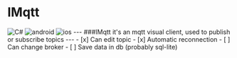 # IMqtt
<img alt="C#" src="https://img.shields.io/badge/CSharp-%239120.svg?&style=for-the-badge&logo=csharp&logoColor=white"/>
<img alt="android" src="https://img.shields.io/badge/Android-%3DDC84.svg?&style=for-the-badge&logo=android&logoColor=white"/>
<img alt="ios" src="https://img.shields.io/badge/Ios-%000000.svg?&style=for-the-badge&logo=ios&logoColor=white"/>
---
###IMqtt it's an mqtt visual client, used to publish or subscribe topics
---
- [x] Can edit topic
- [x] Automatic reconnection
- [ ] Can change broker
- [ ] Save data in db (probably sql-lite)
